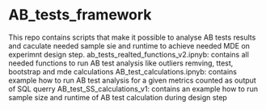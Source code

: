 # AB_tests_framework

This repo contains scripts that make it possible to analyse AB tests results and caculate needed sample sie and runtime to achieve needed MDE on experimnt design step.
  ab_tests_realted_functions_v2.ipnyb: contains all needed functions to run AB test analysis like outliers remving, ttest, bootstrap and mde calculations
  AB_test_calculations.ipnyb: contains example how to run AB test analysis for a given metrics counted as output of SQL querry
  AB_test_SS_calculations_v1: contains an example how to run sample size and runtime of AB test calculation during design step

